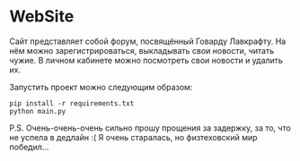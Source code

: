 # WebSite

Сайт представляет собой форум, посвящённый Говарду Лавкрафту.
На нём можно зарегистрироваться, выкладывать свои новости, читать чужие. 
В личном кабинете можно посмотреть свои новости и удалить их.

Запустить проект можно следующим образом:
```
pip install -r requirements.txt 
python main.py
```

P.S. Очень-очень-очень сильно прошу прощения за задержку, за то, что не успела в дедлайн :(
Я очень старалась, но физтеховский мир победил...